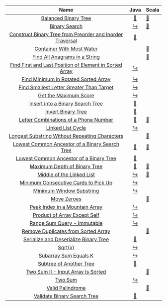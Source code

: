 |                                                                         Name                                                                         |                                                                                 Java                                                                                  | Scala                                                                                                                                                              |
|:----------------------------------------------------------------------------------------------------------------------------------------------------:|:---------------------------------------------------------------------------------------------------------------------------------------------------------------------:|:-------------------------------------------------------------------------------------------------------------------------------------------------------------------|
|                                      [Balanced Binary Tree](https://leetcode.com/problems/balanced-binary-tree)                                      |                 [:arrows_counterclockwise:](https://github.com/leowajda/eureka-java/blob/master/src/main/java/tree/recursive/BalancedBinaryTree.java)                 | [:arrows_counterclockwise:](https://github.com/leowajda/eureka-scala/blob/master/src/main/scala/tree/recursive/BalancedBinaryTree.scala)                           |
|                                             [Binary Search](https://leetcode.com/problems/binary-search)                                             |                       [:arrow_right_hook:](https://github.com/leowajda/eureka-java/blob/master/src/main/java/array/iterative/BinarySearch.java)                       | [:arrows_counterclockwise:](https://github.com/leowajda/eureka-scala/blob/master/src/main/scala/array/recursive/BinarySearch.scala)                                |
| [Construct Binary Tree from Preorder and Inorder Traversal](https://leetcode.com/problems/construct-binary-tree-from-preorder-and-inorder-traversal) | [:arrows_counterclockwise:](https://github.com/leowajda/eureka-java/blob/master/src/main/java/tree/recursive/ConstructBinaryTreeFromPreorderAndInorderTraversal.java) |                                                                                                                                                                    |
|                                 [Container With Most Water](https://leetcode.com/problems/container-with-most-water)                                 |                                                                                                                                                                       | [:arrows_counterclockwise:](https://github.com/leowajda/eureka-scala/blob/master/src/main/scala/array/recursive/ContainerWithMostWater.scala)                      |
|                             [Find All Anagrams in a String](https://leetcode.com/problems/find-all-anagrams-in-a-string)                             |                                                                                                                                                                       | [:arrows_counterclockwise:](https://github.com/leowajda/eureka-scala/blob/master/src/main/scala/string/recursive/FindAllAnagramsInAString.scala)                   |
|   [Find First and Last Position of Element in Sorted Array](https://leetcode.com/problems/find-first-and-last-position-of-element-in-sorted-array)   |      [:arrow_right_hook:](https://github.com/leowajda/eureka-java/blob/master/src/main/java/array/iterative/FindFirstAndLastPositionOfElementInSortedArray.java)      |                                                                                                                                                                    |
|                      [Find Minimum in Rotated Sorted Array](https://leetcode.com/problems/find-minimum-in-rotated-sorted-array)                      |             [:arrow_right_hook:](https://github.com/leowajda/eureka-java/blob/master/src/main/java/array/iterative/FindMinimumInRotatedSortedArray.java)              |                                                                                                                                                                    |
|                  [Find Smallest Letter Greater Than Target](https://leetcode.com/problems/find-smallest-letter-greater-than-target)                  |           [:arrow_right_hook:](https://github.com/leowajda/eureka-java/blob/master/src/main/java/array/iterative/FindSmallestLetterGreaterThanTarget.java)            |                                                                                                                                                                    |
|                                     [Get the Maximum Score](https://leetcode.com/problems/get-the-maximum-score)                                     |                    [:arrow_right_hook:](https://github.com/leowajda/eureka-java/blob/master/src/main/java/array/iterative/GetTheMaximumScore.java)                    |                                                                                                                                                                    |
|                          [Insert into a Binary Search Tree](https://leetcode.com/problems/insert-into-a-binary-search-tree)                          |            [:arrows_counterclockwise:](https://github.com/leowajda/eureka-java/blob/master/src/main/java/tree/recursive/InsertIntoABinarySearchTree.java)             |                                                                                                                                                                    |
|                                        [Invert Binary Tree](https://leetcode.com/problems/invert-binary-tree)                                        |                  [:arrows_counterclockwise:](https://github.com/leowajda/eureka-java/blob/master/src/main/java/tree/recursive/InvertBinaryTree.java)                  |                                                                                                                                                                    |
|                     [Letter Combinations of a Phone Number](https://leetcode.com/problems/letter-combinations-of-a-phone-number)                     |         [:arrows_counterclockwise:](https://github.com/leowajda/eureka-java/blob/master/src/main/java/string/recursive/LetterCombinationsOfAPhoneNumber.java)         | [:arrows_counterclockwise:](https://github.com/leowajda/eureka-scala/blob/master/src/main/scala/string/recursive/LetterCombinationsOfAPhoneNumber.scala)           |
|                                         [Linked List Cycle](https://leetcode.com/problems/linked-list-cycle)                                         |                  [:arrow_right_hook:](https://github.com/leowajda/eureka-java/blob/master/src/main/java/linked_list/iterative/LinkedListCycle.java)                   |                                                                                                                                                                    |
|            [Longest Substring Without Repeating Characters](https://leetcode.com/problems/longest-substring-without-repeating-characters)            |                                                                                                                                                                       | [:arrows_counterclockwise:](https://github.com/leowajda/eureka-scala/blob/master/src/main/scala/string/recursive/LongestSubstringWithoutRepeatingCharacters.scala) |
|            [Lowest Common Ancestor of a Binary Search Tree](https://leetcode.com/problems/lowest-common-ancestor-of-a-binary-search-tree)            |      [:arrows_counterclockwise:](https://github.com/leowajda/eureka-java/blob/master/src/main/java/tree/recursive/LowestCommonAncestorOfABinarySearchTree.java)       | [:arrows_counterclockwise:](https://github.com/leowajda/eureka-scala/blob/master/src/main/scala/tree/recursive/LowestCommonAncestorOfABinarySearchTree.scala)      |
|                   [Lowest Common Ancestor of a Binary Tree](https://leetcode.com/problems/lowest-common-ancestor-of-a-binary-tree)                   |         [:arrows_counterclockwise:](https://github.com/leowajda/eureka-java/blob/master/src/main/java/tree/recursive/LowestCommonAncestorOfABinaryTree.java)          |                                                                                                                                                                    |
|                              [Maximum Depth of Binary Tree](https://leetcode.com/problems/maximum-depth-of-binary-tree)                              |              [:arrows_counterclockwise:](https://github.com/leowajda/eureka-java/blob/master/src/main/java/tree/recursive/MaximumDepthOfBinaryTree.java)              | [:arrows_counterclockwise:](https://github.com/leowajda/eureka-scala/blob/master/src/main/scala/tree/recursive/MaximumDepthOfBinaryTree.scala)                     |
|                                 [Middle of the Linked List](https://leetcode.com/problems/middle-of-the-linked-list)                                 |               [:arrow_right_hook:](https://github.com/leowajda/eureka-java/blob/master/src/main/java/linked_list/iterative/MiddleOfTheLinkedList.java)                | [:arrows_counterclockwise:](https://github.com/leowajda/eureka-scala/blob/master/src/main/scala/linked_list/recursive/MiddleOfTheLinkedList.scala)                 |
|                      [Minimum Consecutive Cards to Pick Up](https://leetcode.com/problems/minimum-consecutive-cards-to-pick-up)                      |             [:arrow_right_hook:](https://github.com/leowajda/eureka-java/blob/master/src/main/java/array/iterative/MinimumConsecutiveCardsToPickUp.java)              |                                                                                                                                                                    |
|                                  [Minimum Window Substring](https://leetcode.com/problems/minimum-window-substring)                                  |                  [:arrow_right_hook:](https://github.com/leowajda/eureka-java/blob/master/src/main/java/array/iterative/MinimumWindowSubstring.java)                  |                                                                                                                                                                    |
|                                               [Move Zeroes](https://leetcode.com/problems/move-zeroes)                                               |                                                                                                                                                                       | [:arrows_counterclockwise:](https://github.com/leowajda/eureka-scala/blob/master/src/main/scala/array/recursive/MoveZeroes.scala)                                  |
|                            [Peak Index in a Mountain Array](https://leetcode.com/problems/peak-index-in-a-mountain-array)                            |                [:arrow_right_hook:](https://github.com/leowajda/eureka-java/blob/master/src/main/java/array/iterative/PeakIndexInAMountainArray.java)                 |                                                                                                                                                                    |
|                              [Product of Array Except Self](https://leetcode.com/problems/product-of-array-except-self)                              |                 [:arrow_right_hook:](https://github.com/leowajda/eureka-java/blob/master/src/main/java/array/iterative/ProductOfArrayExceptSelf.java)                 |                                                                                                                                                                    |
|                               [Range Sum Query - Immutable](https://leetcode.com/problems/range-sum-query---immutable)                               |                  [:arrow_right_hook:](https://github.com/leowajda/eureka-java/blob/master/src/main/java/array/iterative/RangeSumQueryImmutable.java)                  |                                                                                                                                                                    |
|                       [Remove Duplicates from Sorted Array](https://leetcode.com/problems/remove-duplicates-from-sorted-array)                       |                                                                                                                                                                       | [:arrows_counterclockwise:](https://github.com/leowajda/eureka-scala/blob/master/src/main/scala/array/recursive/RemoveDuplicatesFromSortedArray.scala)             |
|                     [Serialize and Deserialize Binary Tree](https://leetcode.com/problems/serialize-and-deserialize-binary-tree)                     |         [:arrows_counterclockwise:](https://github.com/leowajda/eureka-java/blob/master/src/main/java/tree/recursive/SerializeAndDeserializeBinaryTree.java)          |                                                                                                                                                                    |
|                                                    [Sqrt(x)](https://leetcode.com/problems/sqrtx)                                                    |                           [:arrow_right_hook:](https://github.com/leowajda/eureka-java/blob/master/src/main/java/math/iterative/SqrtX.java)                           |                                                                                                                                                                    |
|                                     [Subarray Sum Equals K](https://leetcode.com/problems/subarray-sum-equals-k)                                     |                    [:arrow_right_hook:](https://github.com/leowajda/eureka-java/blob/master/src/main/java/array/iterative/SubarraySumEqualsK.java)                    |                                                                                                                                                                    |
|                                   [Subtree of Another Tree](https://leetcode.com/problems/subtree-of-another-tree)                                   |                [:arrows_counterclockwise:](https://github.com/leowajda/eureka-java/blob/master/src/main/java/tree/recursive/SubtreeOfAnotherTree.java)                |                                                                                                                                                                    |
|                        [Two Sum II - Input Array Is Sorted](https://leetcode.com/problems/two-sum-ii---input-array-is-sorted)                        |                                                                                                                                                                       | [:arrows_counterclockwise:](https://github.com/leowajda/eureka-scala/blob/master/src/main/scala/array/recursive/TwoSumInputArrayIsSorted.scala)                    |
|                                                   [Two Sum](https://leetcode.com/problems/two-sum)                                                   |                          [:arrow_right_hook:](https://github.com/leowajda/eureka-java/blob/master/src/main/java/array/iterative/TwoSum.java)                          |                                                                                                                                                                    |
|                                          [Valid Palindrome](https://leetcode.com/problems/valid-palindrome)                                          |                                                                                                                                                                       | [:arrows_counterclockwise:](https://github.com/leowajda/eureka-scala/blob/master/src/main/scala/string/recursive/ValidPalindrome.scala)                            |
|                               [Validate Binary Search Tree](https://leetcode.com/problems/validate-binary-search-tree)                               |              [:arrows_counterclockwise:](https://github.com/leowajda/eureka-java/blob/master/src/main/java/tree/recursive/ValidateBinarySearchTree.java)              |                                                                                                                                                                    |